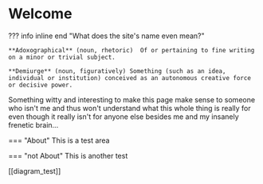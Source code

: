 # Welcome

??? info inline end "What does the site's name even mean?"
    
    **Adoxographical** (noun, rhetoric)  Of or pertaining to fine writing on a minor or trivial subject.

    **Demiurge** (noun, figuratively) Something (such as an idea, individual or institution) conceived as an autonomous creative force or decisive power.
        
Something witty and interesting to make this page make sense to someone who isn't me and thus won't understand what this whole thing is really for even though it really isn't for anyone else besides me and my insanely frenetic brain...

=== "About"
    This is a test area

=== "not About"
    This is another test


[[diagram_test]]
